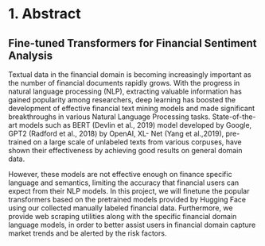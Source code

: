 # 1. Abstract

## Fine-tuned Transformers for Financial Sentiment Analysis

Textual data in the financial domain is becoming increasingly important as the number of financial documents rapidly grows. With the progress in natural language processing (NLP), extracting valuable information has gained popularity among researchers, deep learning has boosted the development of effective financial text mining models and made significant breakthroughs in various Natural Language Processing tasks. State-of-the-art models such as BERT (Devlin et al., 2019) model developed by Google, GPT2 (Radford et al., 2018) by OpenAI, XL- Net (Yang et al.,2019), pre-trained on a large scale of unlabeled texts from various corpuses, have shown their effectiveness by achieving good results on general domain data. 

However, these models are not effective enough on finance specific language and semantics, limiting the accuracy that financial users can expect from their NLP models. In this project, we will finetune the popular transformers based on the pretrained models provided by Hugging Face using our collected manually labeled financial data. Furthermore, we provide web scraping utilities along with the specific financial domain language models, in order to better assist users in financial domain capture market trends and be alerted by the risk factors.
